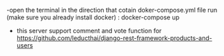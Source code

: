 -open the terminal in the direction that cotain doker-compose.yml file run (make sure you already install docker) : docker-compose up

- this server support comment and vote function for https://github.com/leducthai/django-rest-framework-products-and-users

